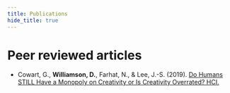 ```yaml
---
title: Publications
hide_title: true
---
```


# Peer reviewed articles

<!-- * **Barks, C.** & Twain, B. (2021): *To bark or not to bark? A neo-woofological perspective on Shakespeare's Hamlet.* Journal of Barkology, 42 (23). DOI: [10.1234/3456789](https://doi2bib.org/bib/10.1234/3456789).
* Twain, B., **Barks, C.**, Warhowl, A. (2020): *Barking is all you need.* Proceedings of the 31th International Conference on Yapping. DOI: [10.987654/321](https://doi2bib.org/bib/10.1234/3456789).   -->

* Cowart, G., **Williamson, D.**, Farhat, N., & Lee, J.-S. (2019). [Do Humans STILL Have a Monopoly on Creativity or Is Creativity Overrated? HCI.](https://www.semanticscholar.org/paper/Do-Humans-STILL-Have-a-Monopoly-on-Creativity-or-Is-Cowart-Williamson/cfac322dcd274db4cba4b0e2dfe2e1879d0a9fa6)

<!-- 

# Preprints

* **Barks, C.**, Twain, B. (2021): *Who let the dogs out, who, who?* Submitted to the *Barking: past, present, future* workshop at WoofCon 2021. barXiv: [2109.123456](https://barxiv.org/abs/2109.123456). -->